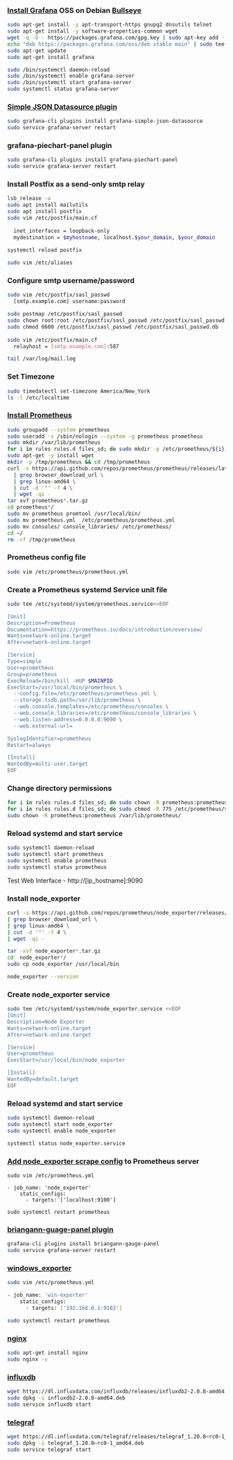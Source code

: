 ### [Install Grafana](https://grafana.com/docs/grafana/latest/installation/) OSS on Debian [Bullseye](https://www.debian.org/releases/bullseye/)
```bash
sudo apt-get install -y apt-transport-https gnupg2 dnsutils telnet
sudo apt-get install -y software-properties-common wget
wget -q -O - https://packages.grafana.com/gpg.key | sudo apt-key add -
echo "deb https://packages.grafana.com/oss/deb stable main" | sudo tee -a /etc/apt/sources.list.d/grafana.list
sudo apt-get update
sudo apt-get install grafana

sudo /bin/systemctl daemon-reload
sudo /bin/systemctl enable grafana-server
sudo /bin/systemctl start grafana-server
sudo systemctl status grafana-server
```
### [Simple JSON Datasource plugin](https://grafana.com/grafana/plugins/grafana-simple-json-datasource/)
```bash
sudo grafana-cli plugins install grafana-simple-json-datasource
sudo service grafana-server restart
```
### grafana-piechart-panel plugin
```bash
sudo grafana-cli plugins install grafana-piechart-panel
sudo service grafana-server restart
```
### Install Postfix as a send-only smtp relay
```bash
lsb_release -a
sudo apt install mailutils
sudo apt install postfix
sudo vim /etc/postfix/main.cf
  
  inet_interfaces = loopback-only
  mydestination = $myhostname, localhost.$your_domain, $your_domain
  
systemctl reload postfix

sudo vim /etc/aliases
```
### Configure smtp username/password
```bash
sudo vim /etc/postfix/sasl_passwd
  [smtp.example.com] username:password

sudo postmap /etc/postfix/sasl_passwd
sudo chown root:root /etc/postfix/sasl_passwd /etc/postfix/sasl_passwd.db
sudo chmod 0600 /etc/postfix/sasl_passwd /etc/postfix/sasl_passwd.db
  
sudo vim /etc/postfix/main.cf 
  relayhost = [smtp.example.com]:587

tail /var/log/mail.log
```
### Set Timezone
```bash
sudo timedatectl set-timezone America/New_York
ls -l /etc/localtime
```
### [Install Prometheus](https://github.com/prometheus/prometheus/releases)
```bash
sudo groupadd --system prometheus
sudo useradd -s /sbin/nologin --system -g prometheus prometheus
sudo mkdir /var/lib/prometheus
for i in rules rules.d files_sd; do sudo mkdir -p /etc/prometheus/${i}; done
sudo apt-get -y install wget
mkdir -p /tmp/prometheus && cd /tmp/prometheus
curl -s https://api.github.com/repos/prometheus/prometheus/releases/latest \
  | grep browser_download_url \
  | grep linux-amd64 \
  | cut -d '"' -f 4 \
  | wget -qi -
tar xvf prometheus*.tar.gz
cd prometheus*/
sudo mv prometheus promtool /usr/local/bin/
sudo mv prometheus.yml  /etc/prometheus/prometheus.yml
sudo mv consoles/ console_libraries/ /etc/prometheus/
cd ~/
rm -rf /tmp/prometheus
```
### Prometheus config file
```bash
sudo vim /etc/prometheus/prometheus.yml
```
###  Create a Prometheus systemd Service unit file
```bash
sudo tee /etc/systemd/system/prometheus.service<<EOF

[Unit]
Description=Prometheus
Documentation=https://prometheus.io/docs/introduction/overview/
Wants=network-online.target
After=network-online.target

[Service]
Type=simple
User=prometheus
Group=prometheus
ExecReload=/bin/kill -HUP $MAINPID
ExecStart=/usr/local/bin/prometheus \
  --config.file=/etc/prometheus/prometheus.yml \
  --storage.tsdb.path=/var/lib/prometheus \
  --web.console.templates=/etc/prometheus/consoles \
  --web.console.libraries=/etc/prometheus/console_libraries \
  --web.listen-address=0.0.0.0:9090 \
  --web.external-url=

SyslogIdentifier=prometheus
Restart=always

[Install]
WantedBy=multi-user.target
EOF
```
### Change directory permissions
```bash
for i in rules rules.d files_sd; do sudo chown -R prometheus:prometheus /etc/prometheus/${i}; done
for i in rules rules.d files_sd; do sudo chmod -R 775 /etc/prometheus/${i}; done
sudo chown -R prometheus:prometheus /var/lib/prometheus/
```
### Reload systemd and start service
```bash
sudo systemctl daemon-reload
sudo systemctl start prometheus
sudo systemctl enable prometheus
sudo systemctl status prometheus
```
Test Web Interface -  http://[ip_hostname]:9090

### Install node_exporter
```bash
curl -s https://api.github.com/repos/prometheus/node_exporter/releases/latest \
| grep browser_download_url \
| grep linux-amd64 \
| cut -d '"' -f 4 \
| wget -qi -

tar -xvf node_exporter*.tar.gz
cd  node_exporter*/
sudo cp node_exporter /usr/local/bin

node_exporter --version
```
### Create node_exporter service
```bash
sudo tee /etc/systemd/system/node_exporter.service <<EOF
[Unit]
Description=Node Exporter
Wants=network-online.target
After=network-online.target

[Service]
User=prometheus
ExecStart=/usr/local/bin/node_exporter

[Install]
WantedBy=default.target
EOF
```
### Reload systemd and start service
```bash
sudo systemctl daemon-reload
sudo systemctl start node_exporter
sudo systemctl enable node_exporter

systemctl status node_exporter.service 
```
### [Add node_exporter scrape config](https://prometheus.io/docs/prometheus/latest/configuration/configuration/#scrape_config) to Prometheus server
```
sudo vim /etc/prometheus.yml

- job_name: 'node_exporter'
    static_configs:
      - targets: ['localhost:9100']

sudo systemctl restart prometheus
```
### [briangann-guage-panel plugin](https://grafana.com/grafana/plugins/briangann-gauge-panel/?tab=installation)
```bash
grafana-cli plugins install briangann-gauge-panel
sudo service grafana-server restart
```
### [windows_exporter](https://github.com/prometheus-community/windows_exporter)
```bash
sudo vim /etc/prometheus.yml

- job_name: 'win-exporter'
    static_configs:
      - targets: ['192.168.0.1:9182']

sudo systemctl restart prometheus
```

### [nginx](https://docs.nginx.com/nginx/admin-guide/installing-nginx/installing-nginx-open-source/#installing-prebuilt-debian-packages)
```bash
sudo apt-get install nginx
sudo nginx -v
```

### [influxdb](https://portal.influxdata.com/downloads/)
```bash
wget https://dl.influxdata.com/influxdb/releases/influxdb2-2.0.8-amd64.deb
sudo dpkg -i influxdb2-2.0.8-amd64.deb
sudo service influxdb start
```
### [telegraf](https://docs.influxdata.com/telegraf/latest/)
```bash
wget https://dl.influxdata.com/telegraf/releases/telegraf_1.20.0~rc0-1_amd64.deb
sudo dpkg -i telegraf_1.20.0~rc0-1_amd64.deb
sudo service telegraf start
```

